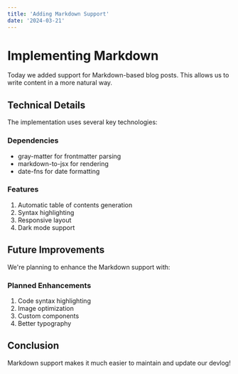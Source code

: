 ```yaml
---
title: 'Adding Markdown Support'
date: '2024-03-21'
---
```


# Implementing Markdown

Today we added support for Markdown-based blog posts. This allows us to write content in a more natural way.

## Technical Details

The implementation uses several key technologies:

### Dependencies

-   gray-matter for frontmatter parsing
-   markdown-to-jsx for rendering
-   date-fns for date formatting

### Features

1. Automatic table of contents generation
2. Syntax highlighting
3. Responsive layout
4. Dark mode support

## Future Improvements

We're planning to enhance the Markdown support with:

### Planned Enhancements

1. Code syntax highlighting
2. Image optimization
3. Custom components
4. Better typography

## Conclusion

Markdown support makes it much easier to maintain and update our devlog!

